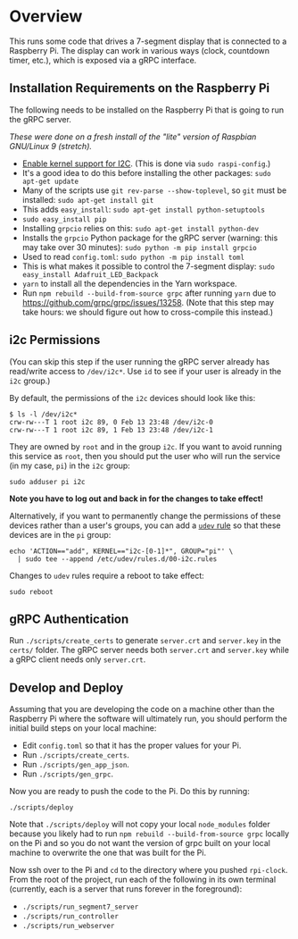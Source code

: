 # Overview

This runs some code that drives a 7-segment display that is connected to a
Raspberry Pi.
The display can work in various ways (clock, countdown timer, etc.),
which is exposed via a gRPC interface.

## Installation Requirements on the Raspberry Pi

The following needs to be installed on the Raspberry Pi that is going to run the
gRPC server.

*These were done on a fresh install of the "lite" version of Raspbian GNU/Linux
9 (stretch).*

* [Enable kernel support for I2C](https://learn.adafruit.com/adafruits-raspberry-pi-lesson-4-gpio-setup/configuring-i2c). (This is done via `sudo raspi-config`.)
* It's a good idea to do this before installing the other packages: `sudo apt-get update`
* Many of the scripts use `git rev-parse --show-toplevel`, so `git` must be
  installed: `sudo apt-get install git`
* This adds `easy_install`: `sudo apt-get install python-setuptools`
* `sudo easy_install pip`
* Installing `grpcio` relies on this: `sudo apt-get install python-dev`
* Installs the `grpcio` Python package for the gRPC server (warning: this may
  take over 30 minutes): `sudo python -m pip install grpcio`
* Used to read `config.toml`: `sudo python -m pip install toml`
* This is what makes it possible to control the 7-segment display:
  `sudo easy_install Adafruit_LED_Backpack`
* `yarn` to install all the dependencies in the Yarn workspace.
* Run `npm rebuild --build-from-source grpc` after running `yarn` due to
  https://github.com/grpc/grpc/issues/13258. (Note that this step may take
  hours: we should figure out how to cross-compile this instead.)

## i2c Permissions

(You can skip this step if the user running the gRPC server already has
read/write access to `/dev/i2c*`. Use `id` to see if your user is already in the
`i2c` group.)

By default, the permissions of the `i2c` devices should look like this:

```
$ ls -l /dev/i2c*
crw-rw---T 1 root i2c 89, 0 Feb 13 23:48 /dev/i2c-0
crw-rw---T 1 root i2c 89, 1 Feb 13 23:48 /dev/i2c-1
```

They are owned by `root` and in the group `i2c`. If you want to avoid running
this service as `root`, then you should put the user who will run the service
(in my case, `pi`) in the `i2c` group:

```
sudo adduser pi i2c
```

**Note you have to log out and back in for the changes to take effect!**

Alternatively, if you want to permanently change the permissions of these
devices rather than a user's groups, you can add a
[`udev` rule](http://www.reactivated.net/writing_udev_rules.html) so that
these devices are in the `pi` group:

```
echo 'ACTION=="add", KERNEL=="i2c-[0-1]*", GROUP="pi"' \
  | sudo tee --append /etc/udev/rules.d/00-i2c.rules
```

Changes to `udev` rules require a reboot to take effect:

```
sudo reboot
```

## gRPC Authentication

Run `./scripts/create_certs` to generate `server.crt` and `server.key` in the
`certs/` folder. The gRPC server needs both `server.crt` and `server.key`
while a gRPC client needs only `server.crt`.

## Develop and Deploy

Assuming that you are developing the code on a machine other than the Raspberry
Pi where the software will ultimately run, you should perform the initial build
steps on your local machine:

* Edit `config.toml` so that it has the proper values for your Pi.
* Run `./scripts/create_certs`.
* Run `./scripts/gen_app_json`.
* Run `./scripts/gen_grpc`.

Now you are ready to push the code to the Pi. Do this by running:

```
./scripts/deploy
```

Note that `./scripts/deploy` will not copy your local `node_modules` folder because
you likely had to run `npm rebuild --build-from-source grpc` locally on the Pi and so
you do not want the version of grpc built on your local machine to overwrite the one
that was built for the Pi.

Now ssh over to the Pi and `cd` to the directory where you pushed `rpi-clock`.
From the root of the project, run each of the following in its own terminal
(currently, each is a server that runs forever in the foreground):

* `./scripts/run_segment7_server`
* `./scripts/run_controller`
* `./scripts/run_webserver`
